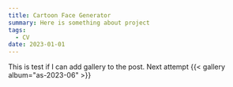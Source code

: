 ```yaml
---
title: Cartoon Face Generator
summary: Here is something about project
tags:
  - CV
date: 2023-01-01
---
```



This is test if I can add gallery to the post.
Next attempt
{{< gallery album="as-2023-06" >}}
